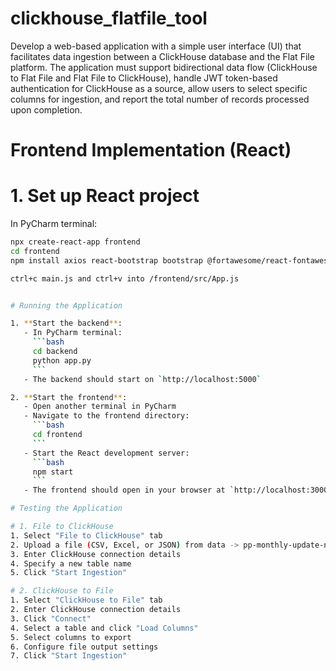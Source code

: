 # clickhouse_flatfile_tool

Develop a web-based application with a simple user interface (UI) that facilitates data 
ingestion between a ClickHouse database and the Flat File platform. The application 
must support bidirectional data flow (ClickHouse to Flat File and Flat File to 
ClickHouse), handle JWT token-based authentication for ClickHouse as a source, 
allow users to select specific columns for ingestion, and report the total number of 
records processed upon completion.

# Frontend Implementation (React)

# 1. Set up React project

In PyCharm terminal:
```bash
npx create-react-app frontend
cd frontend
npm install axios react-bootstrap bootstrap @fortawesome/react-fontawesome @fortawesome/free-solid-svg-icons

ctrl+c main.js and ctrl+v into /frontend/src/App.js


# Running the Application

1. **Start the backend**:
   - In PyCharm terminal:
     ```bash
     cd backend
     python app.py
     ```
   - The backend should start on `http://localhost:5000`

2. **Start the frontend**:
   - Open another terminal in PyCharm
   - Navigate to the frontend directory:
     ```bash
     cd frontend
     ```
   - Start the React development server:
     ```bash
     npm start
     ```
   - The frontend should open in your browser at `http://localhost:3000`

# Testing the Application

# 1. File to ClickHouse
1. Select "File to ClickHouse" tab
2. Upload a file (CSV, Excel, or JSON) from data -> pp-monthly-update-new-version.csv
3. Enter ClickHouse connection details
4. Specify a new table name
5. Click "Start Ingestion"

# 2. ClickHouse to File
1. Select "ClickHouse to File" tab
2. Enter ClickHouse connection details
3. Click "Connect"
4. Select a table and click "Load Columns"
5. Select columns to export
6. Configure file output settings
7. Click "Start Ingestion"





